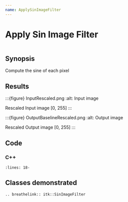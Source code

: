 ```yaml
---
name: ApplySinImageFilter
---
```


# Apply Sin Image Filter

```{index} single: SinImageFilter
```

## Synopsis

Compute the sine of each pixel

## Results

:::{figure} InputRescaled.png
:alt: Input image

Rescaled Input image \[0, 255\]
:::

:::{figure} OutputBaselineRescaled.png
:alt: Output image

Rescaled Output image \[0, 255\]
:::

## Code

### C++

```{literalinclude} Code.cxx
:lines: 18-
```

## Classes demonstrated

```{eval-rst}
.. breathelink:: itk::SinImageFilter
```
